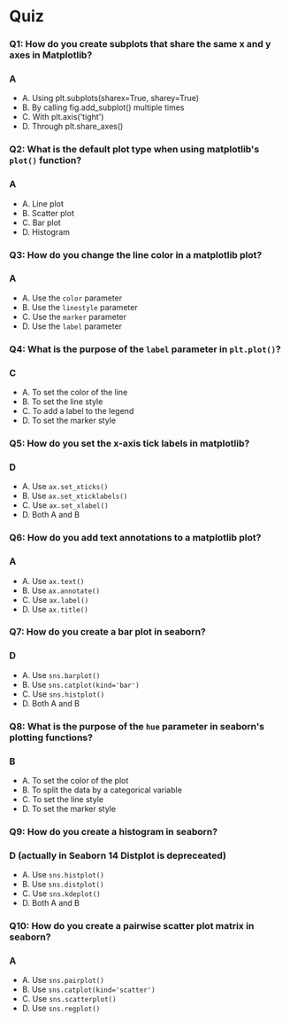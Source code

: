 # Quiz

### Q1: How do you create subplots that share the same x and y axes in Matplotlib?
### A
- A. Using plt.subplots(sharex=True, sharey=True)
- B. By calling fig.add_subplot() multiple times
- C. With plt.axis('tight')
- D. Through plt.share_axes()

### Q2: What is the default plot type when using matplotlib's `plot()` function?
### A
- A. Line plot
- B. Scatter plot
- C. Bar plot
- D. Histogram

### Q3: How do you change the line color in a matplotlib plot?
### A
- A. Use the `color` parameter
- B. Use the `linestyle` parameter
- C. Use the `marker` parameter
- D. Use the `label` parameter

### Q4: What is the purpose of the `label` parameter in `plt.plot()`?
### C
- A. To set the color of the line
- B. To set the line style
- C. To add a label to the legend
- D. To set the marker style

### Q5: How do you set the x-axis tick labels in matplotlib?
### D
- A. Use `ax.set_xticks()`
- B. Use `ax.set_xticklabels()`
- C. Use `ax.set_xlabel()`
- D. Both A and B

### Q6: How do you add text annotations to a matplotlib plot?
### A
- A. Use `ax.text()`
- B. Use `ax.annotate()`
- C. Use `ax.label()`
- D. Use `ax.title()`

### Q7: How do you create a bar plot in seaborn?
### D
- A. Use `sns.barplot()`
- B. Use `sns.catplot(kind='bar')`
- C. Use `sns.histplot()`
- D. Both A and B

### Q8: What is the purpose of the `hue` parameter in seaborn's plotting functions?
### B
- A. To set the color of the plot
- B. To split the data by a categorical variable
- C. To set the line style
- D. To set the marker style

### Q9: How do you create a histogram in seaborn?
### D (actually in Seaborn 14 Distplot is depreceated)
- A. Use `sns.histplot()`
- B. Use `sns.distplot()`
- C. Use `sns.kdeplot()`
- D. Both A and B

### Q10: How do you create a pairwise scatter plot matrix in seaborn?
### A
- A. Use `sns.pairplot()`
- B. Use `sns.catplot(kind='scatter')`
- C. Use `sns.scatterplot()`
- D. Use `sns.regplot()`
